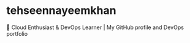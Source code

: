 # tehseennayeemkhan
🚀 Cloud Enthusiast &amp; DevOps Learner | My GitHub profile and DevOps portfolio
